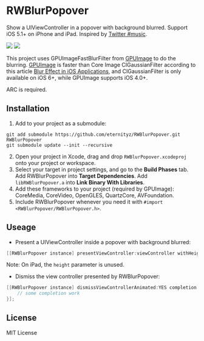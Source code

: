 RWBlurPopover
=============

Show a UIViewController in a popover with background blurred. Support iOS 5.1+ on iPhone and iPad. Inspired by [Twitter #music](https://itunes.apple.com/us/app/twitter-music/id625541612).

[![](http://zhangbin.cc/temp/blur-iphone-thumb.jpg)](http://zhangbin.cc/temp/blur-iphone.jpg)
[![](http://zhangbin.cc/temp/blur-ipad-thumb.jpg)](http://zhangbin.cc/temp/blur-ipad.jpg)

This project uses GPUImageFastBlurFilter from [GPUImage](https://github.com/BradLarson/GPUImage) to do the blurring. [GPUImage](https://github.com/BradLarson/GPUImage) is faster than Core Image CIGaussianFilter according to this article [Blur Effect in iOS Applications](http://blog.denivip.ru/index.php/2013/01/blur-effect-in-ios-applications/?lang=en), and CIGaussianFilter is only available on iOS 6+, while GPUImage supports iOS 4.0+.

ARC is required.

Installation
----

1. Add to your project as a submodule:

```
git add submodule https://github.com/eternityz/RWBlurPopover.git RWBlurPopover
git submodule update --init --recursive
```

2. Open your project in Xcode, drag and drop `RWBlurPopover.xcodeproj` onto your project or workspace.
3. Select your target in project settings, and go to the **Build Phases** tab. Add RWBlurPopover into **Target Dependencies**. Add `libRWBlurPopover.a` into **Link Binary With Libraries**. 
4. Add these frameworks to your project (required by GPUImage): CoreMedia, CoreVideo, OpenGLES, QuartzCore, AVFoundation.
5. Include RWBlurPopover whenever you need it with `#import <RWBlurPopover/RWBlurPopover.h>`.

Useage
----
- Present a UIViewController inside a popover with background blurred:

```objective-c
[[RWBlurPopover instance] presentViewController:viewController withHeight:300];
```

Note: On iPad, the `height` parameter is unused.

- Dismiss the view controller presented by RWBlurPopover:

```objective-c
[[RWBlurPopover instance] dismissViewControllerAnimated:YES completion:^(void){
    // some completion work
}];
```

License
----
MIT License
